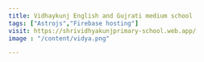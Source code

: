 ```yaml
---
title: Vidhaykunj English and Gujrati medium school
tags: ["Astrojs","Firebase hosting"]
visit: https://shrividhyakunjprimary-school.web.app/
image : "/content/vidya.png"

---
```


